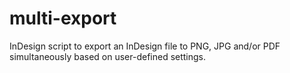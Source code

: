 # multi-export
InDesign script to export an InDesign file to PNG, JPG and/or PDF simultaneously based on user-defined settings. 
